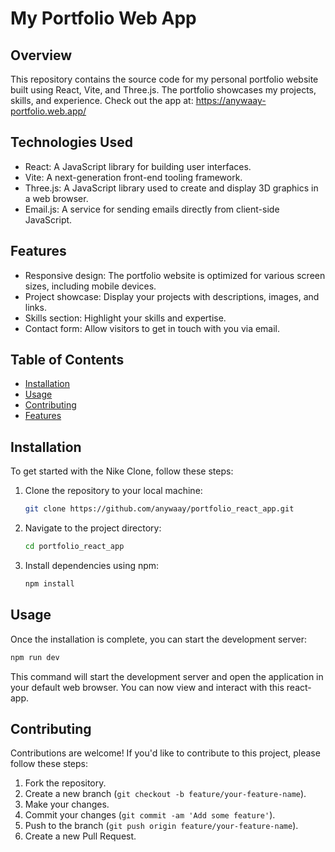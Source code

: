 # My Portfolio Web App

## Overview
This repository contains the source code for my personal portfolio website built using React, Vite, and Three.js. The portfolio showcases my projects, skills, and experience. Check out the app at: https://anywaay-portfolio.web.app/
## Technologies Used
- React: A JavaScript library for building user interfaces.
- Vite: A next-generation front-end tooling framework.
- Three.js: A JavaScript library used to create and display 3D graphics in a web browser.
- Email.js: A service for sending emails directly from client-side JavaScript.

## Features
- Responsive design: The portfolio website is optimized for various screen sizes, including mobile devices.
- Project showcase: Display your projects with descriptions, images, and links.
- Skills section: Highlight your skills and expertise.
- Contact form: Allow visitors to get in touch with you via email.

## Table of Contents

- [Installation](#installation)
- [Usage](#usage)
- [Contributing](#contributing)
- [Features](#features)

## Installation

To get started with the Nike Clone, follow these steps:

1. Clone the repository to your local machine:

    ```bash
    git clone https://github.com/anywaay/portfolio_react_app.git
    ```

2. Navigate to the project directory:

    ```bash
    cd portfolio_react_app
    ```

3. Install dependencies using npm:

    ```bash
    npm install
    ```

## Usage

Once the installation is complete, you can start the development server:

```bash
npm run dev
```

This command will start the development server and open the application in your default web browser. You can now view and interact with this react-app.

## Contributing

Contributions are welcome! If you'd like to contribute to this project, please follow these steps:

1. Fork the repository.
2. Create a new branch (`git checkout -b feature/your-feature-name`).
3. Make your changes.
4. Commit your changes (`git commit -am 'Add some feature'`).
5. Push to the branch (`git push origin feature/your-feature-name`).
6. Create a new Pull Request.
